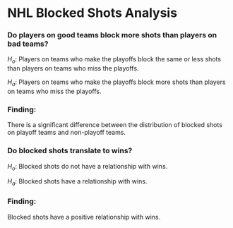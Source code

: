 # NHL Blocked Shots Analysis

### Do players on good teams block more shots than players on bad teams?

$H_o$: Players on teams who make the playoffs block the same or less shots than players on teams who miss the playoffs.

$H_a$: Players on teams who make the playoffs block more shots than players on teams who miss the playoffs.

### Finding:
There is a significant difference between the distribution of blocked shots on playoff teams and non-playoff teams.

### Do blocked shots translate to wins?
$H_o$: Blocked shots do not have a relationship with wins.

$H_a$: Blocked shots have a relationship with wins.

### Finding:
Blocked shots have a positive relationship with wins.